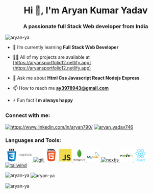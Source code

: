 <h1 align="center">Hi 👋, I'm Aryan Kumar Yadav</h1>
<h3 align="center">A passionate full Stack Web developer from India</h3>

<p align="left"> <img src="https://komarev.com/ghpvc/?username=aryan-ya&label=Profile%20views&color=0e75b6&style=flat" alt="aryan-ya" /> </p>

- 🌱 I’m currently learning **Full Stack Web Developer**

- 👨‍💻 All of my projects are available at [https://aryansportfolio12.netlify.app](https://aryansportfolio12.netlify.app)

- 💬 Ask me about **Html Css Javascript React Nodejs Express**

- 📫 How to reach me **ay3978943@gmail.com**

- ⚡ Fun fact **I m always happy**

<h3 align="left">Connect with me:</h3>
<p align="left">
<a href="https://linkedin.com/in/https://www.linkedin.com/in/aryan790/" target="blank"><img align="center" src="https://raw.githubusercontent.com/rahuldkjain/github-profile-readme-generator/master/src/images/icons/Social/linked-in-alt.svg" alt="https://www.linkedin.com/in/aryan790/" height="30" width="40" /></a>
<a href="https://instagram.com/aryan_yadav746" target="blank"><img align="center" src="https://raw.githubusercontent.com/rahuldkjain/github-profile-readme-generator/master/src/images/icons/Social/instagram.svg" alt="aryan_yadav746" height="30" width="40" /></a>
</p>

<h3 align="left">Languages and Tools:</h3>
<p align="left"> <a href="https://www.w3schools.com/css/" target="_blank" rel="noreferrer"> <img src="https://raw.githubusercontent.com/devicons/devicon/master/icons/css3/css3-original-wordmark.svg" alt="css3" width="40" height="40"/> </a> <a href="https://expressjs.com" target="_blank" rel="noreferrer"> <img src="https://raw.githubusercontent.com/devicons/devicon/master/icons/express/express-original-wordmark.svg" alt="express" width="40" height="40"/> </a> <a href="https://git-scm.com/" target="_blank" rel="noreferrer"> <img src="https://www.vectorlogo.zone/logos/git-scm/git-scm-icon.svg" alt="git" width="40" height="40"/> </a> <a href="https://www.w3.org/html/" target="_blank" rel="noreferrer"> <img src="https://raw.githubusercontent.com/devicons/devicon/master/icons/html5/html5-original-wordmark.svg" alt="html5" width="40" height="40"/> </a> <a href="https://developer.mozilla.org/en-US/docs/Web/JavaScript" target="_blank" rel="noreferrer"> <img src="https://raw.githubusercontent.com/devicons/devicon/master/icons/javascript/javascript-original.svg" alt="javascript" width="40" height="40"/> </a> <a href="https://www.mongodb.com/" target="_blank" rel="noreferrer"> <img src="https://raw.githubusercontent.com/devicons/devicon/master/icons/mongodb/mongodb-original-wordmark.svg" alt="mongodb" width="40" height="40"/> </a> <a href="https://www.mysql.com/" target="_blank" rel="noreferrer"> <img src="https://raw.githubusercontent.com/devicons/devicon/master/icons/mysql/mysql-original-wordmark.svg" alt="mysql" width="40" height="40"/> </a> <a href="https://nextjs.org/" target="_blank" rel="noreferrer"> <img src="https://cdn.worldvectorlogo.com/logos/nextjs-2.svg" alt="nextjs" width="40" height="40"/> </a> <a href="https://nodejs.org" target="_blank" rel="noreferrer"> <img src="https://raw.githubusercontent.com/devicons/devicon/master/icons/nodejs/nodejs-original-wordmark.svg" alt="nodejs" width="40" height="40"/> </a> <a href="https://reactjs.org/" target="_blank" rel="noreferrer"> <img src="https://raw.githubusercontent.com/devicons/devicon/master/icons/react/react-original-wordmark.svg" alt="react" width="40" height="40"/> </a> <a href="https://tailwindcss.com/" target="_blank" rel="noreferrer"> <img src="https://www.vectorlogo.zone/logos/tailwindcss/tailwindcss-icon.svg" alt="tailwind" width="40" height="40"/> </a> </p>

<p><img align="left" src="https://github-readme-stats.vercel.app/api/top-langs?username=aryan-ya&show_icons=true&locale=en&layout=compact" alt="aryan-ya" /></p>

<p>&nbsp;<img align="center" src="https://github-readme-stats.vercel.app/api?username=aryan-ya&show_icons=true&locale=en" alt="aryan-ya" /></p>

<p><img align="center" src="https://github-readme-streak-stats.herokuapp.com/?user=aryan-ya&" alt="aryan-ya" /></p>
